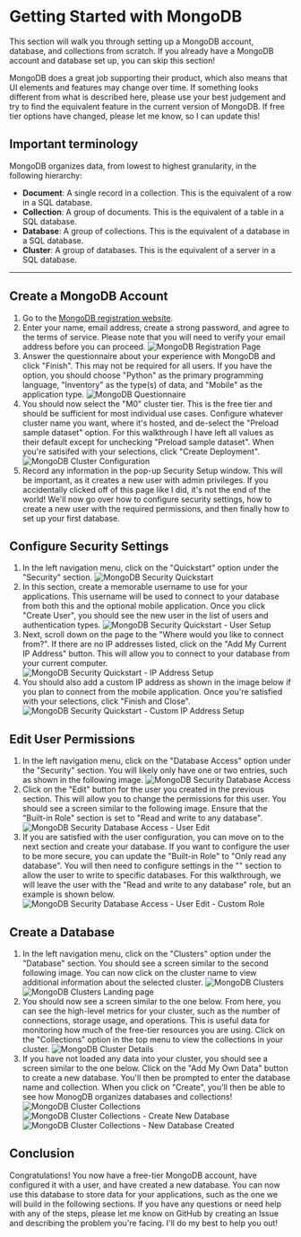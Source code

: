 # Getting Started with MongoDB

This section will walk you through setting up a MongoDB account, database, and collections from scratch.
If you already have a MongoDB account and database set up, you can skip this section!

MongoDB does a great job supporting their product, which also means that UI elements and features may change over time.
If something looks different from what is described here, please use your best judgement and try to find the equivalent
feature in the current version of MongoDB.  If free tier options have changed, please let me know, so I can update this!

## Important terminology

MongoDB organizes data, from lowest to highest granularity, in the following hierarchy:

- **Document**: A single record in a collection.  This is the equivalent of a row in a SQL database.
- **Collection**: A group of documents.  This is the equivalent of a table in a SQL database.
- **Database**: A group of collections.  This is the equivalent of a database in a SQL database.
- **Cluster**: A group of databases.  This is the equivalent of a server in a SQL database.

---

## Create a MongoDB Account

1. Go to the [MongoDB registration website](https://www.mongodb.com/cloud/atlas/register).
2. Enter your name, email address, create a strong password, and agree to the terms of service.  Please note that you
will need to verify your email address before you can proceed.
![MongoDB Registration Page](images/MongoSetup_001.png)
3. Answer the questionnaire about your experience with MongoDB and click "Finish".  This may not be required
for all users.  If you have the option, you should choose "Python" as the primary programming language, "Inventory"
as the type(s) of data, and "Mobile" as the application type.
![MongoDB Questionnaire](images/MongoSetup_002.png)
4. You should now select the "M0" cluster tier.  This is the free tier and should be sufficient for most individual
use cases.  Configure whatever cluster name you want, where it's hosted, and de-select the "Preload sample dataset"
option.  For this walkthrough I have left all values as their default except for unchecking "Preload sample dataset".
When you're satisifed with your selections, click "Create Deployment".
![MongoDB Cluster Configuration](images/MongoSetup_003.png)
5. Record any information in the pop-up Security Setup window.  This will be important, as it creates a new user with
admin privileges.  If you accidentally clicked off of this page like I did, it's not the end of the world!  We'll now
go over how to configure security settings, how to create a new user with the required permissions, and then finally
how to set up your first database.

## Configure Security Settings

1. In the left navigation menu, click on the "Quickstart" option under the "Security" section.
![MongoDB Security Quickstart](images/MongoSetup_004.png)
2. In this section, create a memorable username to use for your applications.  This username will be used to connect to
your database from both this and the optional mobile application.  Once you click "Create User", you should see the 
new user in the list of users and authentication types.
![MongoDB Security Quickstart - User Setup](images/MongoSetup_005.png)
3. Next, scroll down on the page to the "Where would you like to connect from?".  If there are no IP addresses listed,
click on the "Add My Current IP Address" button.  This will allow you to connect to your database from your current
computer.
![MongoDB Security Quickstart - IP Address Setup](images/MongoSetup_006.png)
4. You should also add a custom IP address as shown in the image below if you plan to connect from the mobile
application.  Once you're satisfied with your selections, click "Finish and Close".
![MongoDB Security Quickstart - Custom IP Address Setup](images/MongoSetup_007.png)

## Edit User Permissions

1. In the left navigation menu, click on the "Database Access" option under the "Security" section.  You will likely
only have one or two entries, such as shown in the following image.
![MongoDB Security Database Access](images/MongoSetup_008.png)
2. Click on the "Edit" button for the user you created in the previous section.  This will allow you to change the
permissions for this user.  You should see a screen similar to the following image.  Ensure that the "Built-in Role"
section is set to "Read and write to any database".
![MongoDB Security Database Access - User Edit](images/MongoSetup_009.png)
3. If you are satisfied with the user configuration, you can move on to the next section and create your database. 
If you want to configure the user to be more secure, you can update the "Built-in Role" to 
"Only read any database".  You will then need to configure settings in the "" section to allow the user to write to 
specific databases.  For this walkthrough, we will leave the user with the "Read and write to any database" role, 
but an example is shown below.
![MongoDB Security Database Access - User Edit - Custom Role](images/MongoSetup_010.png)

## Create a Database

1. In the left navigation menu, click on the "Clusters" option under the "Database" section.  You should see a screen
similar to the second following image.  You can now click on the cluster name to view additional information about the 
selected cluster.
![MongoDB Clusters](images/MongoSetup_011.png)
![MongoDB Clusters Landing page](images/MongoSetup_012.png)
2. You should now see a screen similar to the one below.  From here, you can see the high-level metrics for your
cluster, such as the number of connections, storage usage, and operations.  This is useful data for monitoring how much
of the free-tier resources you are using.  Click on the "Collections" option in the top menu to view the collections
in your cluster.
![MongoDB Cluster Details](images/MongoSetup_013.png)
3. If you have not loaded any data into your cluster, you should see a screen similar to the one below.  Click on the 
"Add My Own Data" button to create a new database.  You'll then be prompted to enter the database name and collection.
When you click on "Create", you'll then be able to see how MonogDB organizes databases and collections!
![MongoDB Cluster Collections](images/MongoSetup_014.png)
![MongoDB Cluster Collections - Create New Database](images/MongoSetup_015.png)
![MongoDB Cluster Collections - New Database Created](images/MongoSetup_016.png)

## Conclusion

Congratulations!  You now have a free-tier MongoDB account, have configured it with a user, and have created a new 
database.  You can now use this database to store data for your applications, such as the one we will build in the
following sections.  If you have any questions or need help with any of the steps, please let me know on GitHub by 
creating an Issue and describing the problem you're facing.  I'll do my best to help you out!